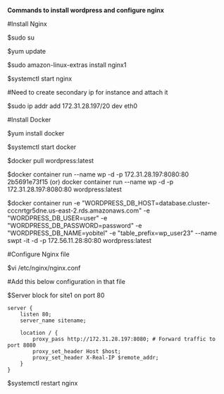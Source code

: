 **Commands to install wordpress and configure nginx**

#Install Nginx

$sudo su

$yum update

$sudo amazon-linux-extras install nginx1

$systemctl start nginx


#Need to create secondary ip for instance and attach it

$sudo ip addr add 172.31.28.197/20 dev eth0


#Install Docker

$yum install docker

$systemctl start docker

$docker pull wordpress:latest

$docker container run --name wp -d -p 172.31.28.197:8080:80 2b5691e73f15 (or) docker container run --name wp -d -p 172.31.28.197:8080:80 wordpress:latest

$docker container run -e "WORDPRESS_DB_HOST=database.cluster-cccnrtgr5dne.us-east-2.rds.amazonaws.com" -e "WORDPRESS_DB_USER=user" -e "WORDPRESS_DB_PASSWORD=password" -e "WORDPRESS_DB_NAME=yobitel" -e "table_prefix=wp_user23" --name swpt -it -d -p 172.56.11.28:80:80 wordpress:latest

#Configure Nginx file

$vi /etc/nginx/nginx.conf

#Add this below configuration in that file

$Server block for site1 on port 80

    server {
        listen 80;                                             
        server_name sitename;

        location / {
            proxy_pass http://172.31.28.197:8080; # Forward traffic to port 8080
            proxy_set_header Host $host;
            proxy_set_header X-Real-IP $remote_addr;
        }
    }

$systemctl restart nginx

